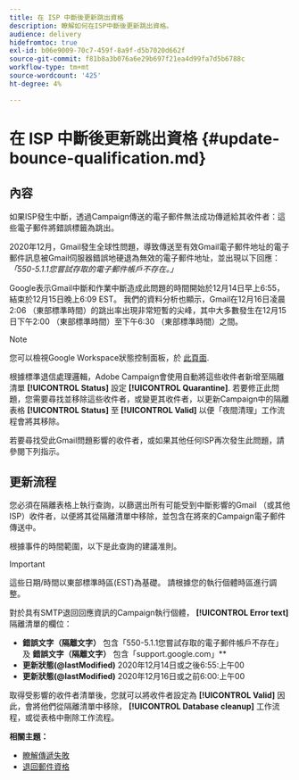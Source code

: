```yaml
---
title: 在 ISP 中斷後更新跳出資格
description: 瞭解如何在ISP中斷後更新跳出資格。
audience: delivery
hidefromtoc: true
exl-id: b06e9009-70c7-459f-8a9f-d5b7020d662f
source-git-commit: f81b8a3b076a6e29b697f21ea4d99fa7d5b6788c
workflow-type: tm+mt
source-wordcount: '425'
ht-degree: 4%

---
```


# 在 ISP 中斷後更新跳出資格 {#update-bounce-qualification.md}

## 內容

如果ISP發生中斷，透過Campaign傳送的電子郵件無法成功傳遞給其收件者：這些電子郵件將錯誤標籤為跳出。

2020年12月，Gmail發生全球性問題，導致傳送至有效Gmail電子郵件地址的電子郵件訊息被Gmail伺服器錯誤地硬退為無效的電子郵件地址，並出現以下回應： *「550-5.1.1您嘗試存取的電子郵件帳戶不存在。」*

Google表示Gmail中斷和作業中斷造成此問題的時間開始於12月14日早上6:55，結束於12月15日晚上6:09 EST。 我們的資料分析也顯示，Gmail在12月16日凌晨2:06 （東部標準時間）的跳出率出現非常短暫的尖峰，其中大多數發生在12月15日下午2:00 （東部標準時間）至下午6:30 （東部標準時間）之間。

>[!NOTE]
>
>您可以檢視Google Workspace狀態控制面板，於 [此頁面](https://www.google.com/appsstatus#hl=en&amp;v=status).


根據標準退信處理邏輯，Adobe Campaign會使用自動將這些收件者新增至隔離清單 **[!UICONTROL Status]** 設定 **[!UICONTROL Quarantine]**. 若要修正此問題，您需要尋找並移除這些收件者，或變更其收件者，以更新Campaign中的隔離表格 **[!UICONTROL Status]** 至 **[!UICONTROL Valid]** 以便「夜間清理」工作流程會將其移除。

若要尋找受此Gmail問題影響的收件者，或如果其他任何ISP再次發生此問題，請參閱下列指示。

## 更新流程

您必須在隔離表格上執行查詢，以篩選出所有可能受到中斷影響的Gmail （或其他ISP）收件者，以便將其從隔離清單中移除，並包含在將來的Campaign電子郵件傳送中。

根據事件的時間範圍，以下是此查詢的建議准則。

>[!IMPORTANT]
>
>這些日期/時間以東部標準時區(EST)為基礎。 請根據您的執行個體時區進行調整。

對於具有SMTP退回回應資訊的Campaign執行個體， **[!UICONTROL Error text]** 隔離清單的欄位：

* **錯誤文字（隔離文字）** 包含「550-5.1.1您嘗試存取的電子郵件帳戶不存在」及 **錯誤文字（隔離文字）** 包含「support.google.com」**
* **更新狀態(@lastModified)** 2020年12月14日或之後6:55:上午00
* **更新狀態(@lastModified)** 2020年12月16日或之前6:00:上午00

取得受影響的收件者清單後，您就可以將收件者設定為 **[!UICONTROL Valid]** 因此，會將他們從隔離清單中移除， **[!UICONTROL Database cleanup]** 工作流程，或從表格中刪除工作流程。

**相關主題：**
* [瞭解傳遞失敗](../../sending/using/understanding-delivery-failures.md)
* [退回郵件資格](../../sending/using/understanding-delivery-failures.md#bounce-mail-qualification)
